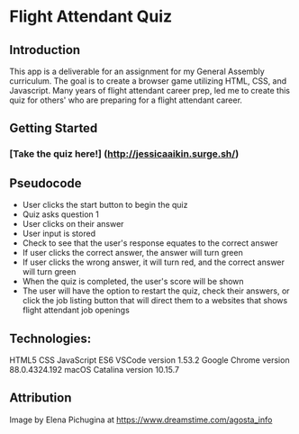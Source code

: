 # Flight Attendant Quiz 

## Introduction

This app is a deliverable for an assignment for my General Assembly curriculum. The goal is to create a browser game utilizing HTML, CSS, and Javascript. Many years of flight attendant career prep, led me to create this quiz for others' who are preparing for a flight attendant career.



## Getting Started

### [Take the quiz here!] (http://jessicaaikin.surge.sh/)


## Pseudocode

* User clicks the start button to begin the quiz
* Quiz asks question 1
* User clicks on their answer
* User input is stored 
* Check to see that the user's response equates to the correct answer
* If user clicks the correct answer, the answer will turn green
* If user clicks the wrong answer, it will turn red, and the correct answer will turn green
* When the quiz is completed, the user's score will be shown
* The user will have the option to restart the quiz, check their answers, or click the job listing button that will direct them to a websites that shows flight attendant job openings 

## Technologies:

HTML5
CSS
JavaScript ES6
VSCode version 1.53.2
Google Chrome version 88.0.4324.192 
macOS Catalina version 10.15.7

## Attribution
Image by Elena Pichugina at
https://www.dreamstime.com/agosta_info


